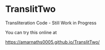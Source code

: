 # TranslitTwo

Transliteration Code - Still Work in Progress

You can try this online at

https://amarnaths0005.github.io/TranslitTwo/

